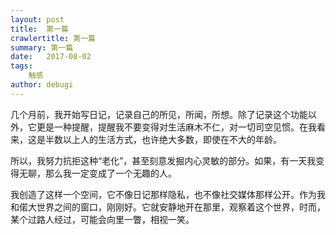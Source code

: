 ```yaml
---
layout: post
title:  第一篇
crawlertitle: 第一篇
summary: 第一篇
date:   2017-08-02
tags:  
    触感
author: debugi
---
```



几个月前，我开始写日记，记录自己的所见，所闻，所想。除了记录这个功能以外，它更是一种提醒，提醒我不要变得对生活麻木不仁，对一切司空见惯。在我看来，这是半数以上人的生活方式，也许绝大多数，即使在不大的年龄。

所以，我努力抗拒这种“老化”，甚至刻意发掘内心灵敏的部分。如果，有一天我变得无聊，那么我一定变成了一个无趣的人。

我创造了这样一个空间，它不像日记那样隐私，也不像社交媒体那样公开。作为我和偌大世界之间的窗口，刚刚好。它就安静地开在那里，观察着这个世界，时而，某个过路人经过，可能会向里一瞥，相视一笑。
